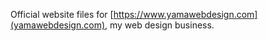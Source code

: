 Official website files for [https://www.yamawebdesign.com](yamawebdesign.com), my web design business. 
